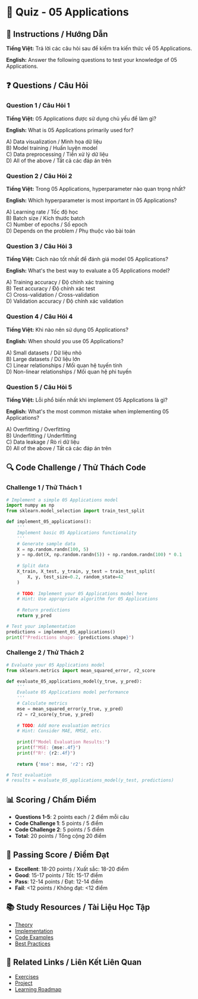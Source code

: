 # 🧠 Quiz - 05 Applications

## 📝 Instructions / Hướng Dẫn

**Tiếng Việt:** Trả lời các câu hỏi sau để kiểm tra kiến thức về 05 Applications.

**English:** Answer the following questions to test your knowledge of 05 Applications.

## ❓ Questions / Câu Hỏi

### Question 1 / Câu Hỏi 1
**Tiếng Việt:** 05 Applications được sử dụng chủ yếu để làm gì?

**English:** What is 05 Applications primarily used for?

A) Data visualization / Minh họa dữ liệu  
B) Model training / Huấn luyện model  
C) Data preprocessing / Tiền xử lý dữ liệu  
D) All of the above / Tất cả các đáp án trên

### Question 2 / Câu Hỏi 2
**Tiếng Việt:** Trong 05 Applications, hyperparameter nào quan trọng nhất?

**English:** Which hyperparameter is most important in 05 Applications?

A) Learning rate / Tốc độ học  
B) Batch size / Kích thước batch  
C) Number of epochs / Số epoch  
D) Depends on the problem / Phụ thuộc vào bài toán

### Question 3 / Câu Hỏi 3
**Tiếng Việt:** Cách nào tốt nhất để đánh giá model 05 Applications?

**English:** What's the best way to evaluate a 05 Applications model?

A) Training accuracy / Độ chính xác training  
B) Test accuracy / Độ chính xác test  
C) Cross-validation / Cross-validation  
D) Validation accuracy / Độ chính xác validation

### Question 4 / Câu Hỏi 4
**Tiếng Việt:** Khi nào nên sử dụng 05 Applications?

**English:** When should you use 05 Applications?

A) Small datasets / Dữ liệu nhỏ  
B) Large datasets / Dữ liệu lớn  
C) Linear relationships / Mối quan hệ tuyến tính  
D) Non-linear relationships / Mối quan hệ phi tuyến

### Question 5 / Câu Hỏi 5
**Tiếng Việt:** Lỗi phổ biến nhất khi implement 05 Applications là gì?

**English:** What's the most common mistake when implementing 05 Applications?

A) Overfitting / Overfitting  
B) Underfitting / Underfitting  
C) Data leakage / Rò rỉ dữ liệu  
D) All of the above / Tất cả các đáp án trên

## 🔍 Code Challenge / Thử Thách Code

### Challenge 1 / Thử Thách 1
```python
# Implement a simple 05 Applications model
import numpy as np
from sklearn.model_selection import train_test_split

def implement_05_applications():
    '''
    Implement basic 05 Applications functionality
    '''
    # Generate sample data
    X = np.random.randn(100, 5)
    y = np.dot(X, np.random.randn(5)) + np.random.randn(100) * 0.1
    
    # Split data
    X_train, X_test, y_train, y_test = train_test_split(
        X, y, test_size=0.2, random_state=42
    )
    
    # TODO: Implement your 05 Applications model here
    # Hint: Use appropriate algorithm for 05 Applications
    
    # Return predictions
    return y_pred

# Test your implementation
predictions = implement_05_applications()
print(f"Predictions shape: {predictions.shape}")
```

### Challenge 2 / Thử Thách 2
```python
# Evaluate your 05 Applications model
from sklearn.metrics import mean_squared_error, r2_score

def evaluate_05_applications_model(y_true, y_pred):
    '''
    Evaluate 05 Applications model performance
    '''
    # Calculate metrics
    mse = mean_squared_error(y_true, y_pred)
    r2 = r2_score(y_true, y_pred)
    
    # TODO: Add more evaluation metrics
    # Hint: Consider MAE, RMSE, etc.
    
    print(f"Model Evaluation Results:")
    print(f"MSE: {mse:.4f}")
    print(f"R²: {r2:.4f}")
    
    return {'mse': mse, 'r2': r2}

# Test evaluation
# results = evaluate_05_applications_model(y_test, predictions)
```

## 📊 Scoring / Chấm Điểm

- **Questions 1-5**: 2 points each / 2 điểm mỗi câu
- **Code Challenge 1**: 5 points / 5 điểm
- **Code Challenge 2**: 5 points / 5 điểm
- **Total**: 20 points / Tổng cộng 20 điểm

## 🎯 Passing Score / Điểm Đạt

- **Excellent**: 18-20 points / Xuất sắc: 18-20 điểm
- **Good**: 15-17 points / Tốt: 15-17 điểm  
- **Pass**: 12-14 points / Đạt: 12-14 điểm
- **Fail**: <12 points / Không đạt: <12 điểm

## 📚 Study Resources / Tài Liệu Học Tập

- [Theory](./THEORY_05_applications.md)
- [Implementation](./IMPLEMENTATION_05_applications.md)
- [Code Examples](./CODE_EXAMPLES_05_applications.md)
- [Best Practices](./BEST_PRACTICES_05_applications.md)

## 🔗 Related Links / Liên Kết Liên Quan

- [Exercises](./EXERCISES_05_applications.md)
- [Project](./PROJECT_05_applications.md)
- [Learning Roadmap](./LEARNING_ROADMAP_05_applications.md)
